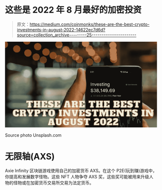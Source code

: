 # 这些是 2022 年 8 月最好的加密投资

> 原文：<https://medium.com/coinmonks/these-are-the-best-crypto-investments-in-august-2022-14622ec7d6d?source=collection_archive---------25----------------------->

![](img/fac2bbbfb48027e1c3af2d1d63334587.png)

Source photo Unsplash.com

# 无限轴(AXS)

Axie Infinity 区块链游戏使用自己的加密货币 AXS。在这个 P2E(玩到赚)游戏中，你提高和发展数字怪物。这些 NFT 人物争夺 AXS 奖，这些奖可能被用来升级人物的怪物或在加密货币交易所交易为法定货币。